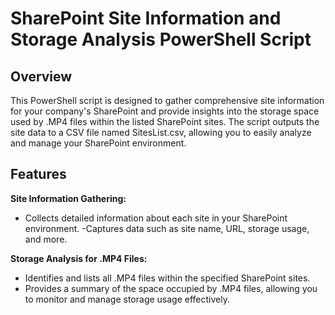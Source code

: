# SharePoint Site Information and Storage Analysis PowerShell Script

## Overview
This PowerShell script is designed to gather comprehensive site information for your company's SharePoint and provide insights into the storage space used by .MP4 files within the listed SharePoint sites. The script outputs the site data to a CSV file named SitesList.csv, allowing you to easily analyze and manage your SharePoint environment.

## Features
**Site Information Gathering:**

- Collects detailed information about each site in your SharePoint environment.
-Captures data such as site name, URL, storage usage, and more.

**Storage Analysis for .MP4 Files:**

- Identifies and lists all .MP4 files within the specified SharePoint sites.
- Provides a summary of the space occupied by .MP4 files, allowing you to monitor and manage storage usage effectively.
